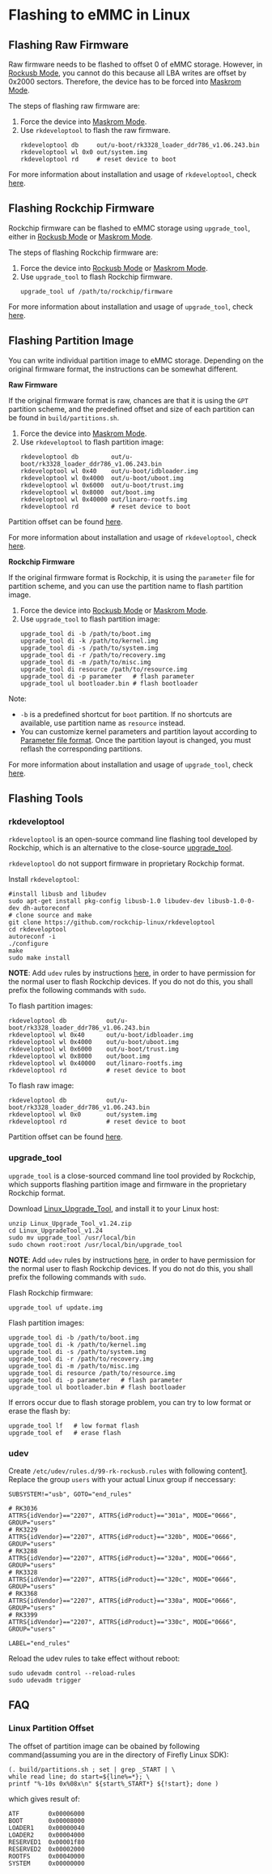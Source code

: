 # Flashing to eMMC in Linux

## Flashing Raw Firmware

Raw firmware needs to be flashed to offset 0 of eMMC storage. However, in [Rockusb Mode], you cannot do this because all LBA writes are offset by 0x2000 sectors. Therefore, the device has to be forced into [Maskrom Mode].

The steps of flashing raw firmware are:
1. Force the device into [Maskrom Mode].
2. Use `rkdeveloptool` to flash the raw firmware.
    ```
    rkdeveloptool db     out/u-boot/rk3328_loader_ddr786_v1.06.243.bin
    rkdeveloptool wl 0x0 out/system.img
    rkdeveloptool rd     # reset device to boot
    ```

For more information about installation and usage of `rkdeveloptool`, check [here](#rkdeveloptool).

## Flashing Rockchip Firmware

Rockchip firmware can be flashed to eMMC storage using `upgrade_tool`, either in [Rockusb Mode] or [Maskrom Mode].

The steps of flashing Rockchip firmware are:
1. Force the device into [Rockusb Mode] or [Maskrom Mode].
2. Use `upgrade_tool` to flash Rockchip firmware.
    ```
    upgrade_tool uf /path/to/rockchip/firmware
    ```

For more information about installation and usage of `upgrade_tool`, check [here](#upgrade-tool).

## Flashing Partition Image

You can write individual partition image to eMMC storage. Depending on the original firmware format, the instructions can be somewhat different.

**Raw Firmware**

If the original firmware format is raw, chances are that it is using the `GPT` partition scheme, and the predefined offset and size of each partition can be found in `build/partitions.sh`.

1. Force the device into [Maskrom Mode].
2. Use `rkdeveloptool` to flash partition image:
    ```
    rkdeveloptool db         out/u-boot/rk3328_loader_ddr786_v1.06.243.bin
    rkdeveloptool wl 0x40    out/u-boot/idbloader.img
    rkdeveloptool wl 0x4000  out/u-boot/uboot.img
    rkdeveloptool wl 0x6000  out/u-boot/trust.img
    rkdeveloptool wl 0x8000  out/boot.img
    rkdeveloptool wl 0x40000 out/linaro-rootfs.img
    rkdeveloptool rd         # reset device to boot
    ```

Partition offset can be found [here](#linux-partition-offset).

For more information about installation and usage of `rkdeveloptool`, check [here](#rkdeveloptool).

**Rockchip Firmware**

If the original firmware format is Rockchip, it is using the `parameter` file for partition scheme, and you can use the partition name to flash partition image.


1. Force the device into [Rockusb Mode] or [Maskrom Mode].
2. Use `upgrade_tool` to flash partition image:
    ```
    upgrade_tool di -b /path/to/boot.img
    upgrade_tool di -k /path/to/kernel.img
    upgrade_tool di -s /path/to/system.img
    upgrade_tool di -r /path/to/recovery.img
    upgrade_tool di -m /path/to/misc.img
    upgrade_tool di resource /path/to/resource.img
    upgrade_tool di -p parameter   # flash parameter
    upgrade_tool ul bootloader.bin # flash bootloader
    ```

Note:
- `-b` is a predefined shortcut for `boot` partition. If no shortcuts are available, use partition name as `resource` instead.
- You can customize kernel parameters and partition layout according to [Parameter file format](http://www.t-firefly.com/download/Firefly-RK3399/docs/Rockchip%20Parameter%20File%20Format%20Ver1.3.pdf). Once the partition layout is changed, you must reflash the corresponding partitions.

For more information about installation and usage of `upgrade_tool`, check [here](#upgrade-tool).

## Flashing Tools

### rkdeveloptool

`rkdeveloptool` is an open-source command line flashing tool developed by Rockchip, which is an alternative to the close-source [upgrade_tool](#upgrade-tool).

`rkdeveloptool` do not support firmware in proprietary Rockchip format. 

Install `rkdeveloptool`:

    #install libusb and libudev
    sudo apt-get install pkg-config libusb-1.0 libudev-dev libusb-1.0-0-dev dh-autoreconf
    # clone source and make
    git clone https://github.com/rockchip-linux/rkdeveloptool
    cd rkdeveloptool
    autoreconf -i
    ./configure
    make
    sudo make install

**NOTE**: Add `udev` rules by instructions [here](#udev), in order to have permission for the normal user to flash Rockchip devices. If you do not do this, you shall prefix the following commands with `sudo`.

To flash partition images:

    rkdeveloptool db           out/u-boot/rk3328_loader_ddr786_v1.06.243.bin
    rkdeveloptool wl 0x40      out/u-boot/idbloader.img
    rkdeveloptool wl 0x4000    out/u-boot/uboot.img
    rkdeveloptool wl 0x6000    out/u-boot/trust.img
    rkdeveloptool wl 0x8000    out/boot.img
    rkdeveloptool wl 0x40000   out/linaro-rootfs.img
    rkdeveloptool rd           # reset device to boot

To flash raw image:

    rkdeveloptool db           out/u-boot/rk3328_loader_ddr786_v1.06.243.bin
    rkdeveloptool wl 0x0       out/system.img
    rkdeveloptool rd           # reset device to boot

Partition offset can be found [here](#linux-partition-offset).

### upgrade_tool

`upgrade_tool` is a close-sourced command line tool provided by Rockchip, which supports flashing partition image and firmware in the proprietary Rockchip format.

Download  [Linux_Upgrade_Tool](https://gitlab.com/TeeFirefly/RK3328-Nougat/blob/roc-rk3328-cc/RKTools/linux/Linux_Upgrade_Tool/Linux_Upgrade_Tool_v1.24.zip), and install it to your Linux host:

    unzip Linux_Upgrade_Tool_v1.24.zip
    cd Linux_UpgradeTool_v1.24
    sudo mv upgrade_tool /usr/local/bin
    sudo chown root:root /usr/local/bin/upgrade_tool

**NOTE**: Add `udev` rules by instructions [here](#udev), in order to have permission for the normal user to flash Rockchip devices. If you do not do this, you shall prefix the following commands with `sudo`.

Flash Rockchip firmware:

    upgrade_tool uf update.img

Flash partition images:

    upgrade_tool di -b /path/to/boot.img
    upgrade_tool di -k /path/to/kernel.img
    upgrade_tool di -s /path/to/system.img
    upgrade_tool di -r /path/to/recovery.img
    upgrade_tool di -m /path/to/misc.img
    upgrade_tool di resource /path/to/resource.img
    upgrade_tool di -p parameter   # flash parameter
    upgrade_tool ul bootloader.bin # flash bootloader

If errors occur due to flash storage problem, you can try to low format or erase the flash by:

    upgrade_tool lf   # low format flash
    upgrade_tool ef   # erase flash

### udev

Create `/etc/udev/rules.d/99-rk-rockusb.rules` with following content[1](https://github.com/rockchip-linux/rkdeveloptool/blob/master/99-rk-rockusb.rules). Replace the group `users` with your actual Linux group if neccessary:
```
SUBSYSTEM!="usb", GOTO="end_rules"

# RK3036
ATTRS{idVendor}=="2207", ATTRS{idProduct}=="301a", MODE="0666", GROUP="users"
# RK3229
ATTRS{idVendor}=="2207", ATTRS{idProduct}=="320b", MODE="0666", GROUP="users"
# RK3288
ATTRS{idVendor}=="2207", ATTRS{idProduct}=="320a", MODE="0666", GROUP="users"
# RK3328
ATTRS{idVendor}=="2207", ATTRS{idProduct}=="320c", MODE="0666", GROUP="users"
# RK3368
ATTRS{idVendor}=="2207", ATTRS{idProduct}=="330a", MODE="0666", GROUP="users"
# RK3399
ATTRS{idVendor}=="2207", ATTRS{idProduct}=="330c", MODE="0666", GROUP="users"

LABEL="end_rules"
```

Reload the udev rules to take effect without reboot:

    sudo udevadm control --reload-rules
    sudo udevadm trigger


## FAQ

### Linux Partition Offset

The offset of partition image can be obained by following command(assuming you are in the directory of Firefly Linux SDK):

    (. build/partitions.sh ; set | grep _START | \
    while read line; do start=${line%=*}; \
    printf "%-10s 0x%08x\n" ${start%_START*} ${!start}; done )

which gives result of:

    ATF        0x00006000
    BOOT       0x00008000
    LOADER1    0x00000040
    LOADER2    0x00004000
    RESERVED1  0x00001f80
    RESERVED2  0x00002000
    ROOTFS     0x00040000
    SYSTEM     0x00000000

[rkdeveloptool]: https://github.com/rockchip-linux/rkdeveloptool
[Rockusb Mode]: bootmode.html#rockusb-mode
[Maskrom Mode]: bootmode.html#maskrom-mode
